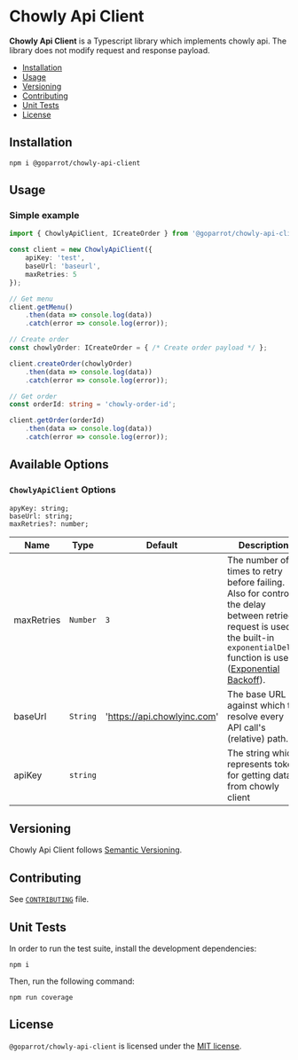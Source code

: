 # Chowly Api Client

**Chowly Api Client** is a Typescript library which implements chowly api.
The library does not modify request and response payload.

*   [Installation](#installation)
*   [Usage](#usage)
*   [Versioning](#versioning)
*   [Contributing](#contributing)
*   [Unit Tests](#unit-tests)
*   [License](#license)

## Installation

```
npm i @goparrot/chowly-api-client
```

## Usage

### Simple example

```typescript
import { ChowlyApiClient, ICreateOrder } from '@goparrot/chowly-api-client';

const client = new ChowlyApiClient({
    apiKey: 'test',
    baseUrl: 'baseurl',
    maxRetries: 5
});

// Get menu
client.getMenu()
    .then(data => console.log(data))
    .catch(error => console.log(error));

// Create order
const chowlyOrder: ICreateOrder = { /* Create order payload */ };

client.createOrder(chowlyOrder)
    .then(data => console.log(data))
    .catch(error => console.log(error));

// Get order
const orderId: string = 'chowly-order-id';

client.getOrder(orderId)
    .then(data => console.log(data))
    .catch(error => console.log(error));
```

## Available Options

### `ChowlyApiClient` Options
    apyKey: string;
    baseUrl: string;
    maxRetries?: number;

| Name           | Type       | Default            | Description                                                                                                                                                                                                                                                           |
| -------------- | ---------- | ------------------ | -------------------------------------------------------------------------------------------------------------------------------------------------------------------------------------------------------------------------------------------                           |
| maxRetries     | `Number`   | `3`                | The number of times to retry before failing. Also for control the delay between retried request is used the built-in `exponentialDelay` function is used ([Exponential Backoff](https://developers.google.com/analytics/devguides/reporting/core/v3/errors#backoff)). |
| baseUrl        | `String`  | 'https://api.chowlyinc.com' | The base URL against which to resolve every API call's (relative) path.                                                                                                                                                                                       |
| apiKey | `string` | | The string which represents token for getting data from chowly client                                                                                                                                                                                                                              |

## Versioning

Chowly Api Client follows [Semantic Versioning](http://semver.org/).

## Contributing

See [`CONTRIBUTING`](https://github.com/goparrot/chowly-api-client/blob/master/CONTRIBUTING.md#contributing) file.

## Unit Tests

In order to run the test suite, install the development dependencies:

```
npm i
```

Then, run the following command:

```
npm run coverage
```

## License

`@goparrot/chowly-api-client` is licensed under the [MIT license](LICENSE).
